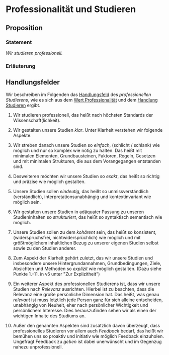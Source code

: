 <!---
   NAME - The NAME of this project is:
ethos

  FILE - The FILENAME of the current file is:
/v5a4.md

  CREATION - This project was CREATED on:
2017-01-28-16:15:00 UTC

  MODIFICATION - This project was last MODIFIED on:
2017-01-28-16:15:00 UTC

  VERSION - The current VERSION of this project is:
<git-commit-hash>-2017-01-28-16:15:00 UTC

  CREATOR(S) - This project was CREATED by:
Michael Czechowski, Martin Maga

  CONTACT - You can CONTACT the creator(s) or developer(s) of this project at:
E-Mail: mail@martinmaga.de

  COPYRIGHT - The COPYRIGHT holder of this project is:
COPYRIGHT (c) 2016 Martin Maga

  LICENSE - This project is LICENSED under the following license:
Martin Maga 2016 CC BY-SA 4.0 https://creativecommons.org

  SUBFILE – This is a SUBFILE! For more INFORMATION on this project go to:
/README.md
--->

# Professionalität und Studieren
## Proposition
### Statement
*Wir studieren professionell.*

### Erläuterung

## Handlungsfelder
Wir beschreiben im Folgenden das [Handlungsfeld](../synopsis/reasons.md) des *professionellen Studierens*, wie es sich aus dem [Wert Professionalität](../values/v5_prefessionality.md)
und dem [Handlung Studieren](../actions/a4_study.md) ergibt.

1. Wir studieren professionell, das heißt nach höchsten Standards der Wissenschaft(lichkeit).

2. Wir gestalten unsere Studien *klar*. Unter Klarheit verstehen wir folgende Aspekte.

  1. Wir streben danach unsere Studien so *einfach*, (schlicht / schlank) wie möglich und nur so komplex wie nötig zu halten. Das heißt mit minimalen Elementen, Grundbausteinen, Faktoren, Regeln, Gesetzen und mit minimalen Strukturen, die aus dem Vorangegangen entstanden sind.

  2. Desweiteren möchten wir unsere Studien so *exakt*, das heißt so richtig und präzise wie möglich gestalten.

  3. Unsere Studien sollen *eindeutig*, das heißt so unmissverständlich (verständlich), interpretationsunabhängig und kontextinvariant wie möglich sein.

  4. Wir gestalten unsere Studien in adäquater Passung zu unseren Studieninhalten so *strukturiert*, das heißt so syntaktisch semantisch wie möglich.

  5. Unsere Studien sollen zu dem *kohärent* sein, das heißt so konsistent, (widerspruchsfrei, nichtwidersprüchlich) wie möglich und mit größtmöglichem inhaltlichen Bezug zu unserer eigenen Studien selbst sowie zu den Studien anderer.

  6. Zum Aspekt der Klarheit gehört zuletzt, das wir unsere Studien und insbesondere unsere Hintergrundannahmen, Grundbedingungen, Ziele, Absichten und Methoden so *explizit* wie möglich gestalten. (Dazu siehe Punkte 1.-11. in v5 unter "Zur Explizitheit")

3. Ein weiterer Aspekt des professionellen Studierens ist, dass wir unsere Studien nach *Relevanz* ausrichten.
Hierbei ist zu beachten, dass die Relevanz eine große persönliche Dimension hat.
Das heißt, was genau *relevant* ist muss letztlich jede Person ganz für sich alleine entscheiden, unabhängig von Neuheit, eher nach persönlicher Wichtigkeit und persönlichem Interesse.
Dies herauszufinden sehen wir als einen der wichtigen Inhalte des Studiums an.

4. Außer den genannten Aspekten sind zusätzlich davon überzeugt, dass professionelles Studieren vor allem auch *Feedback* bedarf, das heißt wir bemühen uns so proaktiv und initiativ wie möglich Feedback einzuholen.
Ungefragt Feedback zu *geben* ist dabei unerwünscht und im Gegenzug nahezu unprofessionell.
